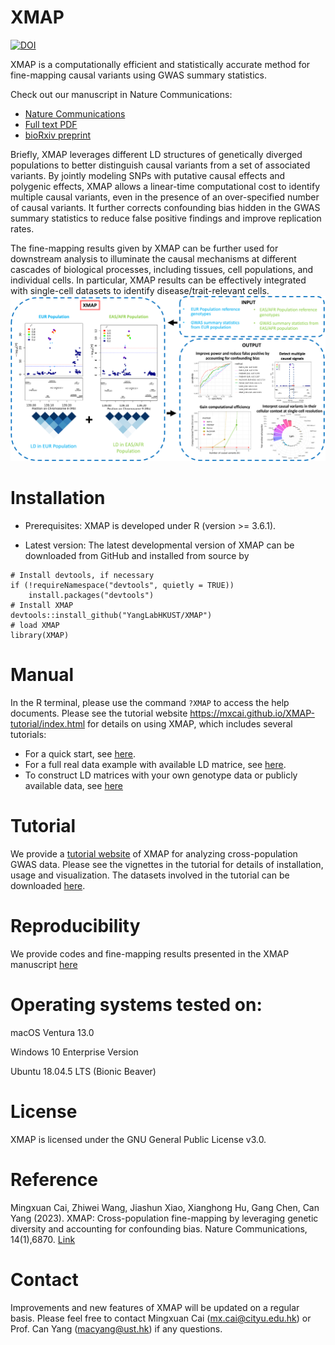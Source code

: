 # XMAP
[![DOI](https://zenodo.org/badge/598050665.svg)](https://zenodo.org/badge/latestdoi/598050665)

XMAP is a computationally efficient and statistically accurate method for fine-mapping causal variants using GWAS summary statistics. 

Check out our manuscript in Nature Communications:

- [Nature Communications](https://doi.org/10.1038/s41467-023-42614-7)
- [Full text PDF](https://urldefense.com/v3/__https://rdcu.be/dpGfM__;!!KjDnqvtInNPT!gO0tXuDsQM0696a74hDXc9wMM_F1ke7-AswOo6Wj32PUCbvTRjP5nd_lTRKx-GDr66NJcCinlJEa6cn1BzyE9Cz2tasbsgWzSCaT8g$)
- [bioRxiv preprint](https://doi.org/10.1101/2023.03.30.534832)

Briefly, XMAP leverages different LD structures of genetically diverged populations to better distinguish causal variants from a set of associated variants. By jointly modeling SNPs with putative causal effects and polygenic effects, XMAP allows a linear-time computational cost to identify multiple causal variants, even in the presence of an over-specified number of causal variants. It further corrects confounding bias hidden in the GWAS summary statistics to reduce false positive findings and improve replication rates.

The fine-mapping results given by XMAP can be further used for downstream analysis to illuminate the causal mechanisms at different cascades of biological processes, including tissues, cell populations, and individual cells. In particular, XMAP results can be effectively integrated with single-cell datasets to identify disease/trait-relevant cells.
![XMAP_overview](https://github.com/YangLabHKUST/XMAP/blob/main/results/flowchart.png)

# Installation

* Prerequisites: XMAP is developed under R (version >= 3.6.1).

* Latest version: The latest developmental version of XMAP can be downloaded from GitHub and installed from source by 
```
# Install devtools, if necessary
if (!requireNamespace("devtools", quietly = TRUE))
    install.packages("devtools")
# Install XMAP
devtools::install_github("YangLabHKUST/XMAP")
# load XMAP
library(XMAP)
```

# Manual
In the R terminal, please use the command `?XMAP` to access the help documents. Please see the tutorial website https://mxcai.github.io/XMAP-tutorial/index.html for details on using XMAP, which includes several tutorials:
- For a quick start, see [here](https://mxcai.github.io/XMAP-tutorial/quick_start.html).
- For a full real data example with available LD matrice, see [here](https://mxcai.github.io/XMAP-tutorial/LDL.html).
- To construct LD matrices with your own genotype data or publicly available data, see [here](https://mxcai.github.io/XMAP-tutorial/LDL_TGP.html)

# Tutorial
We provide a [tutorial website](https://mxcai.github.io/XMAP-tutorial/index.html) of XMAP for analyzing cross-population GWAS data. Please see the vignettes in the tutorial for details of installation, usage and visualization. The datasets involved in the tutorial can be downloaded [here](https://hkustconnect-my.sharepoint.com/:f:/g/personal/mcaiad_connect_ust_hk/EhJHXBkK_DNBjLFbIPjMeaoBFlmFwlz0F_uXXU0kvIrVGg?e=sTEh8O).

# Reproducibility
We provide codes and fine-mapping results presented in the XMAP manuscript [here](https://github.com/YangLabHKUST/XMAP/tree/main/results)

# Operating systems tested on:
macOS Ventura 13.0 


Windows 10 Enterprise Version


Ubuntu 18.04.5 LTS (Bionic Beaver)

# License
XMAP is licensed under the GNU General Public License v3.0.

# Reference
Mingxuan Cai, Zhiwei Wang, Jiashun Xiao, Xianghong Hu, Gang Chen, Can Yang (2023). XMAP: Cross-population fine-mapping by leveraging genetic diversity and accounting for confounding bias. Nature Communications, 14(1),6870. [Link](https://doi.org/10.1038/s41467-023-42614-7)

# Contact
Improvements and new features of XMAP will be updated on a regular basis. Please feel free to contact Mingxuan Cai (mx.cai@cityu.edu.hk) or Prof. Can Yang (macyang@ust.hk) if any questions. 
